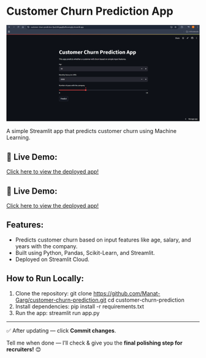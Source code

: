 # Customer Churn Prediction App

![App Screenshot](screenshot.png)

A simple Streamlit app that predicts customer churn using Machine Learning.

## 🚀 Live Demo:
[Click here to view the deployed app!](https://customer-churn-prediction-8yu2ehhgapj8ydhzvxmgbj.streamlit.app/)

## 🚀 Live Demo:
[Click here to view the deployed app!](https://customer-churn-prediction-8yu2ehhgapj8ydhzvxmgbj.streamlit.app/)

## Features:
- Predicts customer churn based on input features like age, salary, and years with the company.
- Built using Python, Pandas, Scikit-Learn, and Streamlit.
- Deployed on Streamlit Cloud.

## How to Run Locally:
1. Clone the repository:
git clone https://github.com/Manat-Garg/customer-churn-prediction.git
cd customer-churn-prediction
2. Install dependencies:
pip install -r requirements.txt
3. Run the app:
streamlit run app.py

---

✅ After updating — click **Commit changes**.

Tell me when done — I’ll check & give you the **final polishing step for recruiters!** 😊



